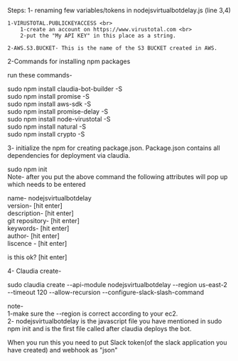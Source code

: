 Steps:
1- renaming few variables/tokens in nodejsvirtualbotdelay.js (line 3,4)

	1-VIRUSTOTAL.PUBLICKEYACCESS <br>
		1-create an account on https://www.virustotal.com <br>
		2-put the "My API KEY" in this place as a string. 

	2-AWS.S3.BUCKET- This is the name of the S3 BUCKET created in AWS.

2-Commands for installing npm packages

run these commands- 

sudo npm install claudia-bot-builder -S <br>
sudo npm install promise -S <br>
sudo npm install aws-sdk -S <br>
sudo npm install promise-delay -S <br>
sudo npm install node-virustotal -S <br>
sudo npm install natural -S <br>
sudo npm install crypto -S <br>

3- initialize the npm for creating package.json. Package.json contains all dependencies for deployment via claudia.

sudo npm init<br>
Note- after you put the above command the following attributes will pop up which needs to be entered<br>

name- nodejsvirtualbotdelay<br>
version- [hit enter]<br>
description- [hit enter]<br>
git repository- [hit enter]<br>
keywords- [hit enter]<br>
author- [hit enter]<br>
liscence - [hit enter]<br>

is this ok? [hit enter]

4- Claudia create-

sudo claudia create --api-module nodejsvirtualbotdelay --region us-east-2 --timeout 120 --allow-recursion --configure-slack-slash-command

note- <br>
1-make sure the --region is correct according to your ec2.<br>
2- nodejsvirtualbotdelay is the javascript file you have mentioned in sudo npm init and is the first file called after claudia deploys the bot.<br>

When you run this you need to put Slack token(of the slack application you have created) and webhook as "json"

